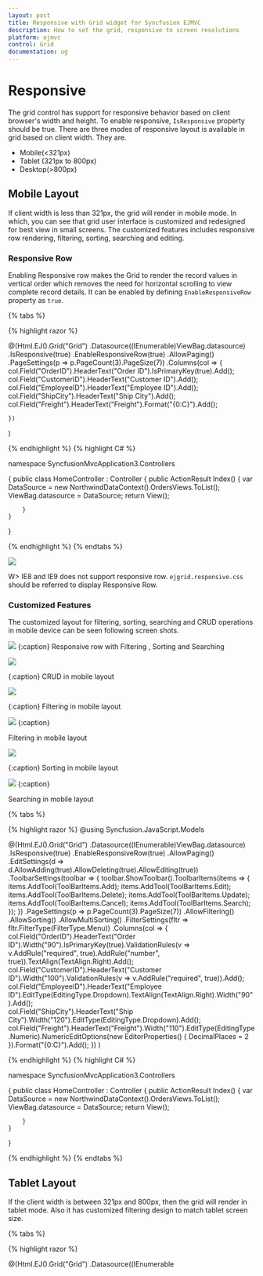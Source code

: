```yaml
---
layout: post
title: Responsive with Grid widget for Syncfusion EJMVC
description: How to set the grid, responsive to screen resolutions
platform: ejmvc
control: Grid
documentation: ug
---
```


# Responsive

The grid control has support for responsive behavior based on client browser's width and height. To enable responsive, `IsResponsive` property should be true. There are three modes of responsive layout is available in grid based on client width. They are.

* Mobile(<321px)
* Tablet (321px to 800px)
* Desktop(>800px)

## Mobile Layout

If client width is less than 321px, the grid will render in mobile mode. In which, you can see that grid user interface is customized and redesigned for best view in small screens. The customized features includes responsive row rendering, filtering, sorting, searching and editing.

### Responsive Row

Enabling Responsive row makes the Grid to render the record values in vertical order which removes the need for horizontal scrolling to view complete record details. It can be enabled by defining `EnableResponsiveRow` property as `true`.

{% tabs %}

{% highlight razor %}

@(Html.EJ().Grid<OrdersView>("Grid")
	.Datasource((IEnumerable<object>)ViewBag.datasource)
	.IsResponsive(true)
    .EnableResponsiveRow(true)
	.AllowPaging()
	.PageSettings(p => p.PageCount(3).PageSize(7))
	.Columns(col =>
	{
		col.Field("OrderID").HeaderText("Order ID").IsPrimaryKey(true).Add();
		col.Field("CustomerID").HeaderText("Customer ID").Add();
		col.Field("EmployeeID").HeaderText("Employee ID").Add();
		col.Field("ShipCity").HeaderText("Ship City").Add();
		col.Field("Freight").HeaderText("Freight").Format("{0:C}").Add();

	})
)

{% endhighlight %}
{% highlight C# %}

namespace SyncfusionMvcApplication3.Controllers

{
    public class HomeController : Controller
    {
        public ActionResult Index()
        {
            var DataSource = new NorthwindDataContext().OrdersViews.ToList();
            ViewBag.datasource = DataSource;
            return View();

        }
    }
}


{% endhighlight  %}
{% endtabs %} 


![](Responsive_images/Responsive_img1.png)


W> IE8 and IE9 does not support responsive row. `ejgrid.responsive.css` should be referred to display Responsive Row.

### Customized Features

The customized layout for filtering, sorting, searching and CRUD operations in mobile device can be seen following screen shots.

![](Responsive_images/Responsive_img2.png)
{:caption}
Responsive row with Filtering , Sorting and Searching

![](Responsive_images/Responsive_img3.png)

{:caption}
CRUD in mobile layout

![](Responsive_images/Responsive_img4.png)

{:caption}
Filtering in mobile layout

![](Responsive_images/Responsive_img5.png)
{:caption}

Filtering in mobile layout

![](Responsive_images/Responsive_img6.png)

{:caption}
Sorting in mobile layout

![](Responsive_images/Responsive_img7.png)
{:caption}

Searching in mobile layout

{% tabs %}

{% highlight razor %}
@using Syncfusion.JavaScript.Models

@(Html.EJ().Grid<OrdersView>("Grid")
	.Datasource((IEnumerable<object>)ViewBag.datasource)
	.IsResponsive(true)
    .EnableResponsiveRow(true)
	.AllowPaging()
	 .EditSettings(d => d.AllowAdding(true).AllowDeleting(true).AllowEditing(true))
              .ToolbarSettings(toolbar =>
              {
                  toolbar.ShowToolbar().ToolbarItems(items =>
                  {
                      items.AddTool(ToolBarItems.Add);
                      items.AddTool(ToolBarItems.Edit);
                      items.AddTool(ToolBarItems.Delete);
                      items.AddTool(ToolBarItems.Update);
                      items.AddTool(ToolBarItems.Cancel);
                      items.AddTool(ToolBarItems.Search);
                  });
              })
	.PageSettings(p => p.PageCount(3).PageSize(7))
	.AllowFiltering()
	.AllowSorting()
    .AllowMultiSorting()
	.FilterSettings(fltr => fltr.FilterType(FilterType.Menu))
	.Columns(col =>
	{
		col.Field("OrderID").HeaderText("Order ID").Width("90").IsPrimaryKey(true).ValidationRules(v => v.AddRule("required", true).AddRule("number", true)).TextAlign(TextAlign.Right).Add();
        col.Field("CustomerID").HeaderText("Customer ID").Width("100").ValidationRules(v => v.AddRule("required", true)).Add();
        col.Field("EmployeeID").HeaderText("Employee ID").EditType(EditingType.Dropdown).TextAlign(TextAlign.Right).Width("90").Add();           
        col.Field("ShipCity").HeaderText("Ship City").Width("120").EditType(EditingType.Dropdown).Add();
		col.Field("Freight").HeaderText("Freight").Width("110").EditType(EditingType.Numeric).NumericEditOptions(new EditorProperties() { DecimalPlaces = 2 }).Format("{0:C}").Add();
	})
)

{% endhighlight %}
{% highlight C# %}

namespace SyncfusionMvcApplication3.Controllers

{
    public class HomeController : Controller
    {
        public ActionResult Index()
        {
            var DataSource = new NorthwindDataContext().OrdersViews.ToList();
            ViewBag.datasource = DataSource;
            return View();

        }
    }
}


{% endhighlight  %}
{% endtabs %} 

## Tablet Layout

If the client width is between 321px and 800px, then the grid will render in tablet mode. Also it has customized filtering design to match tablet screen size.

{% tabs %}

{% highlight razor %}

@(Html.EJ().Grid<OrdersView>("Grid")
	.Datasource((IEnumerable<object>)ViewBag.datasource)
	.IsResponsive(true)
	.AllowFiltering()
	.FilterSettings(fltr => fltr.FilterType(FilterType.Menu))
	.AllowPaging()
	.PageSettings(p => p.PageCount(3).PageSize(8))
	.Columns(col =>
	{
		col.Field("OrderID").HeaderText("Order ID").IsPrimaryKey(true).TextAlign(TextAlign.Right).Width("90").Add();
		col.Field("CustomerID").HeaderText("Customer ID").Width("100").Add();
		col.Field("EmployeeID").HeaderText("Employee ID").TextAlign(TextAlign.Right).Width("90").Add();
		col.Field("ShipCity").HeaderText("Ship City").Width("120").Add();
		col.Field("Freight").HeaderText("Freight").Width("80").Format("{0:C}").Add();

	})
)

{% endhighlight %}
{% highlight C# %}

namespace SyncfusionMvcApplication3.Controllers

{
    public class HomeController : Controller
    {
        public ActionResult Index()
        {
            var DataSource = new NorthwindDataContext().OrdersViews.ToList();
            ViewBag.datasource = DataSource;
            return View();

        }
    }
}


{% endhighlight  %}
{% endtabs %} 

![](Responsive_images/Responsive_img8.png)
{:caption}

Default tablayout

![](Responsive_images/Responsive_img9.png)

{:caption}
Filtering design in tablayout.

## Width

By default, the grid is adaptable to its parent container. It can adjust its width of columns based on parent container width. You can also assign `Width` of `Columns` in percentage. 

{% tabs %}

{% highlight razor %}

@(Html.EJ().Grid<OrdersView>("Grid")
	.Datasource((IEnumerable<object>)ViewBag.datasource)
	.Columns(col =>
	{
		col.Field("OrderID").HeaderText("Order ID").IsPrimaryKey(true).TextAlign(TextAlign.Right).Width("10%").Add();
		col.Field("CustomerID").HeaderText("Customer ID").Width("15%").Add();
		col.Field("EmployeeID").HeaderText("Employee ID").TextAlign(TextAlign.Right).Width("10%").Add();
	})
)

{% endhighlight %}
{% highlight C# %}

namespace SyncfusionMvcApplication3.Controllers

{
    public class HomeController : Controller
    {
        public ActionResult Index()
        {
            var DataSource = new NorthwindDataContext().OrdersViews.ToList();
            ViewBag.datasource = DataSource;
            return View();

        }
    }
}


{% endhighlight  %}
{% endtabs %} 

I>  `AllowScrolling` should be false while defining Width in percentage.

## Min Width

Min Width is used to maintain minimum width for the Grid. To enable Min Width, `MinWidth` should be defined. If the grid width is less than `MinWidth` then the scrollbar will be displayed to maintain minimum width.

{% tabs %}

{% highlight razor %}

@(Html.EJ().Grid<OrdersView>("Grid")
	.Datasource((IEnumerable<object>)ViewBag.datasource)
	.AllowPaging()
	.MinWidth(700)
	.Columns(col =>
	{
		col.Field("OrderID").HeaderText("Order ID").IsPrimaryKey(true).TextAlign(TextAlign.Right).Width("90").Add();
		col.Field("CustomerID").HeaderText("Customer ID").Width("100").Add();
		col.Field("EmployeeID").HeaderText("Employee ID").TextAlign(TextAlign.Right).Width("90").Add();
		col.Field("ShipCity").HeaderText("Ship City").Width("120").Add();
		col.Field("Freight").HeaderText("Freight").Width("110").Format("{0:C}").Add();
	})
)

{% endhighlight %}
{% highlight C# %}

namespace SyncfusionMvcApplication3.Controllers

{
    public class HomeController : Controller
    {
        public ActionResult Index()
        {
            var DataSource = new NorthwindDataContext().OrdersViews.ToList();
            ViewBag.datasource = DataSource;
            return View();

        }
    }
}


{% endhighlight  %}
{% endtabs %} 

MinWidth set to Grid

## Priority for Columns

Priority makes column to be visible or hidden based on the `Priority` value and browser's width to best accommodate the possible columns. To enable `Priority` for `Columns`, `Priority` needs to be defined in columns collection. These Priority values are from one to six.

{% tabs %}

{% highlight razor %}

@(Html.EJ().Grid<OrdersView>("Grid")
	.Datasource((IEnumerable<object>)ViewBag.datasource)
	.AllowPaging()
	.Columns(col =>
	{
		col.Field("OrderID").HeaderText("Order ID").IsPrimaryKey(true).Priority(1).TextAlign(TextAlign.Right).Width("90").Add();
		col.Field("CustomerID").HeaderText("Customer ID").Width("100").Priority(2).Add();
		col.Field("EmployeeID").HeaderText("Employee ID").TextAlign(TextAlign.Right).Priority(1).Width("90").Add();
		col.Field("ShipCity").HeaderText("Ship City").Width("120").Priority(3).Add();
		col.Field("Freight").HeaderText("Freight").Width("110").Format("{0:C}").Priority(4).Add();
	})
)

{% endhighlight %}
{% highlight C# %}

namespace SyncfusionMvcApplication3.Controllers

{
    public class HomeController : Controller
    {
        public ActionResult Index()
        {
            var DataSource = new NorthwindDataContext().OrdersViews.ToList();
            ViewBag.datasource = DataSource;
            return View();

        }
    }
}


{% endhighlight  %}
{% endtabs %} 

I> `ejgrid.responsive.css` should be referred.